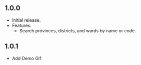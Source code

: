 ## 1.0.0

- Initial release.
- Features:
  - Search provinces, districts, and wards by name or code.

## 1.0.1

- Add Demo Gif
